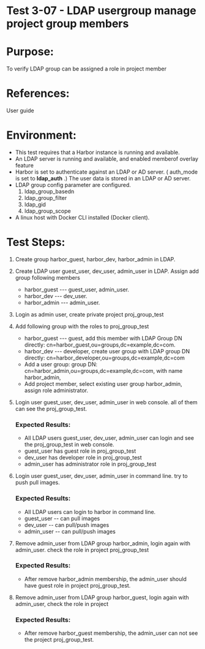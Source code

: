 Test 3-07 - LDAP usergroup manage project group members
=======
# Purpose:

To verify LDAP group can be assigned a role in project member

# References:
User guide

# Environment:

* This test requires that a Harbor instance is running and available.
* An LDAP server is running and available, and enabled memberof overlay feature
* Harbor is set to authenticate against an LDAP or AD server. ( auth_mode is set to **ldap_auth** .) The user data is stored in an LDAP or AD server.
* LDAP group config parameter are configured.
    1. ldap_group_basedn
    1. ldap_group_filter
    1. ldap_gid 
    1. ldap_group_scope   
* A linux host with Docker CLI installed (Docker client).

# Test Steps:

1. Create group  harbor_guest, harbor_dev, harbor_admin in LDAP.
1. Create LDAP user guest_user, dev_user, admin_user in LDAP.
    Assign add group following members
      * harbor_guest --- guest_user, admin_user.
      * harbor_dev    --- dev_user.
      * harbor_admin  --- admin_user.

1. Login as admin user, create private project proj_group_test
1. Add following group with the roles to proj_group_test
    * harbor_guest  --- guest, add this member with LDAP Group DN directly: cn=harbor_guest,ou=groups,dc=example,dc=com.
    * harbor_dev    --- developer, create user group with LDAP group DN directly: cn=harbor_developer,ou=groups,dc=example,dc=com
    * Add a user group: group DN: cn=harbor_admin,ou=groups,dc=example,dc=com, with name harbor_admin, 
    * Add project member, select existing user group harbor_admin, assign role administrator.
1. Login user guest_user, dev_user, admin_user in web console. all of them can see the proj_group_test.

   ### Expected Results:

   * All LDAP users guest_user, dev_user, admin_user can login and see the proj_group_test in web console.
   * guest_user has guest role in proj_group_test
   * dev_user has developer role in proj_group_test
   * admin_user has administrator role in proj_group_test

1. Login user guest_user, dev_user, admin_user in command line. try to push pull images.

   ### Expected Results:

   * All LDAP users can login to harbor in command line. 
   *  guest_user -- can pull images
   *  dev_user   -- can pull/push images
   *  admin_user -- can pull/push images

1. Remove admin_user from LDAP group harbor_admin, login again with admin_user. check the role in project proj_group_test
   ### Expected Results:
   *  After remove harbor_admin membership, the admin_user should have guest role in project proj_group_test.
1. Remove admin_user from LDAP group harbor_guest, login again with admin_user, check the role in project 
   ### Expected Results:
   *  After remove harbor_guest membership, the admin_user can not see the project proj_group_test.